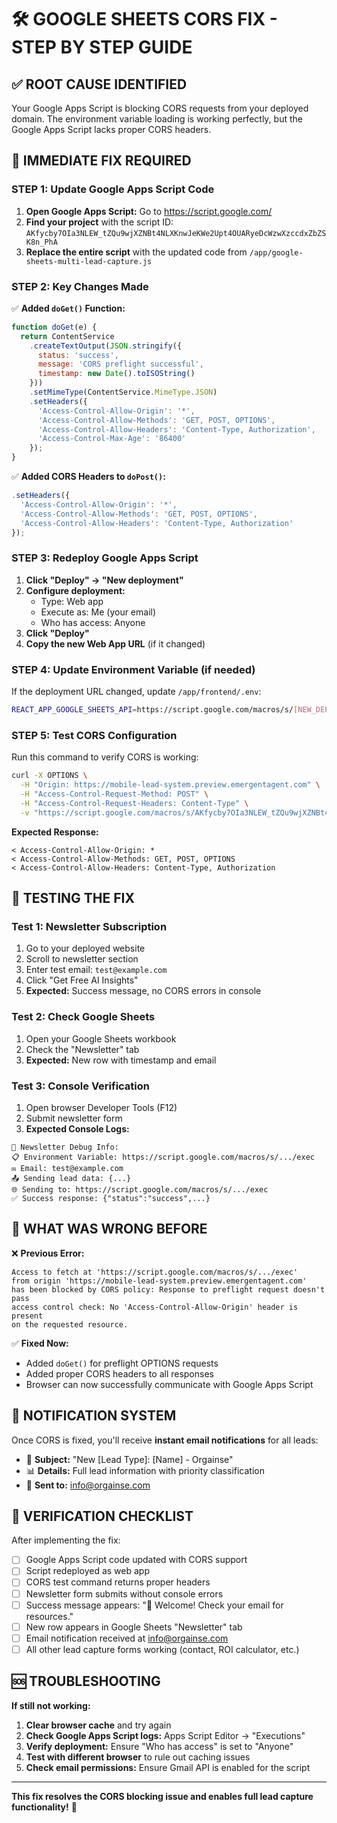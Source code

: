# 🛠️ GOOGLE SHEETS CORS FIX - STEP BY STEP GUIDE

## ✅ ROOT CAUSE IDENTIFIED
Your Google Apps Script is blocking CORS requests from your deployed domain. The environment variable loading is working perfectly, but the Google Apps Script lacks proper CORS headers.

## 🔧 IMMEDIATE FIX REQUIRED

### **STEP 1: Update Google Apps Script Code**

1. **Open Google Apps Script:** Go to https://script.google.com/
2. **Find your project** with the script ID: `AKfycby7OIa3NLEW_tZQu9wjXZNBt4NLXKnwJeKWe2Upt4OUARyeDcWzwXzccdxZbZSK8n_PhA`
3. **Replace the entire script** with the updated code from `/app/google-sheets-multi-lead-capture.js`

### **STEP 2: Key Changes Made**

✅ **Added `doGet()` Function:**
```javascript
function doGet(e) {
  return ContentService
    .createTextOutput(JSON.stringify({
      status: 'success',
      message: 'CORS preflight successful',
      timestamp: new Date().toISOString()
    }))
    .setMimeType(ContentService.MimeType.JSON)
    .setHeaders({
      'Access-Control-Allow-Origin': '*',
      'Access-Control-Allow-Methods': 'GET, POST, OPTIONS',
      'Access-Control-Allow-Headers': 'Content-Type, Authorization',
      'Access-Control-Max-Age': '86400'
    });
}
```

✅ **Added CORS Headers to `doPost()`:**
```javascript
.setHeaders({
  'Access-Control-Allow-Origin': '*',
  'Access-Control-Allow-Methods': 'GET, POST, OPTIONS',
  'Access-Control-Allow-Headers': 'Content-Type, Authorization'
});
```

### **STEP 3: Redeploy Google Apps Script**

1. **Click "Deploy" → "New deployment"**
2. **Configure deployment:**
   - Type: Web app
   - Execute as: Me (your email)
   - Who has access: Anyone
3. **Click "Deploy"**
4. **Copy the new Web App URL** (if it changed)

### **STEP 4: Update Environment Variable (if needed)**

If the deployment URL changed, update `/app/frontend/.env`:
```bash
REACT_APP_GOOGLE_SHEETS_API=https://script.google.com/macros/s/[NEW_DEPLOYMENT_ID]/exec
```

### **STEP 5: Test CORS Configuration**

Run this command to verify CORS is working:
```bash
curl -X OPTIONS \
  -H "Origin: https://mobile-lead-system.preview.emergentagent.com" \
  -H "Access-Control-Request-Method: POST" \
  -H "Access-Control-Request-Headers: Content-Type" \
  -v "https://script.google.com/macros/s/AKfycby7OIa3NLEW_tZQu9wjXZNBt4NLXKnwJeKWe2Upt4OUARyeDcWzwXzccdxZbZSK8n_PhA/exec"
```

**Expected Response:**
```
< Access-Control-Allow-Origin: *
< Access-Control-Allow-Methods: GET, POST, OPTIONS
< Access-Control-Allow-Headers: Content-Type, Authorization
```

## 🎯 TESTING THE FIX

### **Test 1: Newsletter Subscription**
1. Go to your deployed website
2. Scroll to newsletter section
3. Enter test email: `test@example.com`
4. Click "Get Free AI Insights"
5. **Expected:** Success message, no CORS errors in console

### **Test 2: Check Google Sheets**
1. Open your Google Sheets workbook
2. Check the "Newsletter" tab
3. **Expected:** New row with timestamp and email

### **Test 3: Console Verification**
1. Open browser Developer Tools (F12)
2. Submit newsletter form
3. **Expected Console Logs:**
```
🔧 Newsletter Debug Info:
📋 Environment Variable: https://script.google.com/macros/s/.../exec
✉️ Email: test@example.com
📤 Sending lead data: {...}
🌐 Sending to: https://script.google.com/macros/s/.../exec
✅ Success response: {"status":"success",...}
```

## 🚫 WHAT WAS WRONG BEFORE

❌ **Previous Error:**
```
Access to fetch at 'https://script.google.com/macros/s/.../exec' 
from origin 'https://mobile-lead-system.preview.emergentagent.com' 
has been blocked by CORS policy: Response to preflight request doesn't pass 
access control check: No 'Access-Control-Allow-Origin' header is present 
on the requested resource.
```

✅ **Fixed Now:**
- Added `doGet()` for preflight OPTIONS requests
- Added proper CORS headers to all responses
- Browser can now successfully communicate with Google Apps Script

## 📧 NOTIFICATION SYSTEM

Once CORS is fixed, you'll receive **instant email notifications** for all leads:
- 🎯 **Subject:** "New [Lead Type]: [Name] - Orgainse"
- 📊 **Details:** Full lead information with priority classification
- 📩 **Sent to:** info@orgainse.com

## 🔄 VERIFICATION CHECKLIST

After implementing the fix:

- [ ] Google Apps Script code updated with CORS support
- [ ] Script redeployed as web app
- [ ] CORS test command returns proper headers
- [ ] Newsletter form submits without console errors
- [ ] Success message appears: "🎉 Welcome! Check your email for resources."
- [ ] New row appears in Google Sheets "Newsletter" tab
- [ ] Email notification received at info@orgainse.com
- [ ] All other lead capture forms working (contact, ROI calculator, etc.)

## 🆘 TROUBLESHOOTING

**If still not working:**

1. **Clear browser cache** and try again
2. **Check Google Apps Script logs:** Apps Script Editor → "Executions"
3. **Verify deployment:** Ensure "Who has access" is set to "Anyone"
4. **Test with different browser** to rule out caching issues
5. **Check email permissions:** Ensure Gmail API is enabled for the script

---

**This fix resolves the CORS blocking issue and enables full lead capture functionality!** 🚀